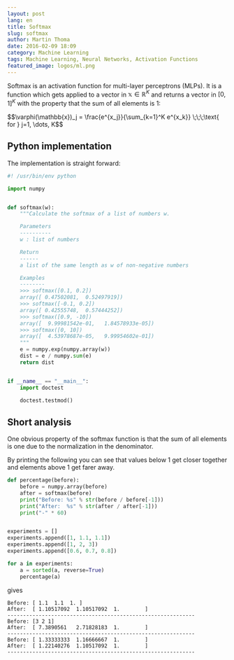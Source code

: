 ```yaml
---
layout: post
lang: en
title: Softmax
slug: softmax
author: Martin Thoma
date: 2016-02-09 18:09
category: Machine Learning
tags: Machine Learning, Neural Networks, Activation Functions
featured_image: logos/ml.png
---
```

Softmax is an activation function for multi-layer perceptrons (MLPs). It is
a function which gets applied to a vector in <span markdown="0">$\mathbb{x} \in \mathbb{R}^K$</span>
and returns a vector in <span markdown="0">$[0, 1]^K$</span> with the
property that the sum of all elements is 1:

<div>$$\varphi(\mathbb{x})_j = \frac{e^{x_j}}{\sum_{k=1}^K e^{x_k}} \;\;\;\text{ for } j=1, \dots, K$$</div>


## Python implementation

The implementation is straight forward:

```python
#! /usr/bin/env python

import numpy


def softmax(w):
    """Calculate the softmax of a list of numbers w.

    Parameters
    ----------
    w : list of numbers

    Return
    ------
    a list of the same length as w of non-negative numbers

    Examples
    --------
    >>> softmax([0.1, 0.2])
    array([ 0.47502081,  0.52497919])
    >>> softmax([-0.1, 0.2])
    array([ 0.42555748,  0.57444252])
    >>> softmax([0.9, -10])
    array([  9.99981542e-01,   1.84578933e-05])
    >>> softmax([0, 10])
    array([  4.53978687e-05,   9.99954602e-01])
    """
    e = numpy.exp(numpy.array(w))
    dist = e / numpy.sum(e)
    return dist


if __name__ == "__main__":
    import doctest

    doctest.testmod()
```


## Short analysis

One obvious property of the softmax function is that the sum of all elements
is one due to the normalization in the denominator.

By printing the following you can see that values below 1 get closer together
and elements above 1 get farer away.


```python
def percentage(before):
    before = numpy.array(before)
    after = softmax(before)
    print("Before: %s" % str(before / before[-1]))
    print("After:  %s" % str(after / after[-1]))
    print("-" * 60)


experiments = []
experiments.append([1, 1.1, 1.1])
experiments.append([1, 2, 3])
experiments.append([0.6, 0.7, 0.8])

for a in experiments:
    a = sorted(a, reverse=True)
    percentage(a)
```

gives

```text
Before: [ 1.1  1.1  1. ]
After:  [ 1.10517092  1.10517092  1.        ]
------------------------------------------------------------
Before: [3 2 1]
After:  [ 7.3890561   2.71828183  1.        ]
------------------------------------------------------------
Before: [ 1.33333333  1.16666667  1.        ]
After:  [ 1.22140276  1.10517092  1.        ]
------------------------------------------------------------
```
